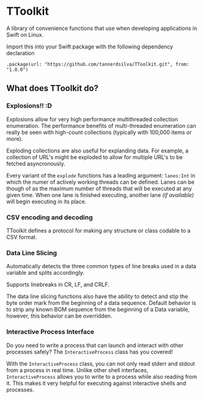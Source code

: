 # TToolkit

A library of convenience functions that use when developing applications in Swift on Linux.

Import this into your Swift package with the following dependency declaration

`.package(url: "https://github.com/tannerdsilva/TToolkit.git", from: "1.0.0")`

## What does TToolkit do?

### Explosions!! :D

Explosions allow for very high performance multithreaded collection enumeration. The performance benefits of multi-threaded enumeration can really be seen with high-count collections (typically with 100,000 items or more).

Exploding collections are also useful for explanding data. For example, a collection of URL's might be exploded to allow for multiple URL's to be fetched asyncronously.

Every variant of the `explode` functions has a leading argument: `lanes:Int` in which the numer of actively working threads can be defined.  Lanes can be though of as  the maximum number of threads that will be executed at any given time. When one lane is finished executing, another lane _(if available)_ will begin executing in its place.

### CSV encoding and decoding

TToolkit defines a protocol for making any structure or class codable to a CSV format.

### Data Line Slicing

Automatically detects the three common types of line breaks used in a data variable and splits accordingly.

Supports linebreaks in CR, LF, and CRLF.

The data line slicing functions also have the ability to detect and stip the byte order mark from the beginning of a data sequence. Default behavior is to strip any known BOM sequence from the beginning of a Data variable, however, this behavior can be overridden.

### Interactive Process Interface

Do you need to write a process that can launch and interact with other processes safely? The `InteractiveProcess` class has you covered!

With the `InteractiveProcess` class, you can not only read stderr and stdout from a process in real time. Unlike other shell interfaces, `InteractiveProcess` allows you to write to a process while also reading from it. This makes it very helpful for executing against interactive shells and processes.